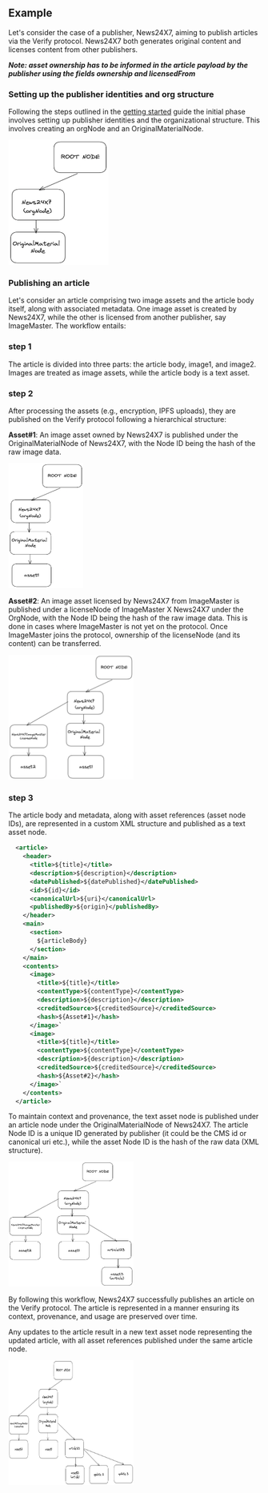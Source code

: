 ## Example
Let's consider the case of a publisher, News24X7, aiming to publish articles via the Verify protocol. News24X7 both generates original content and licenses content from other publishers.

_<b>Note: asset ownership has to be informed in the article payload by the publisher using the fields ownership and licensedFrom</b>_

### Setting up the publisher identities and org structure
Following the steps outlined in the  [getting started](https://github.com/verify-media/verify-client/blob/main/GETTING_STARTED.md) guide the initial phase involves setting up publisher identities and the organizational structure. This involves creating an orgNode and an OriginalMaterialNode.

<img src="./step-1.png" width="200" height="250">

### Publishing an article
Let's consider an article comprising two image assets and the article body itself, along with associated metadata. One image asset is created by News24X7, while the other is licensed from another publisher, say ImageMaster. The workflow entails:

### step 1

The article is divided into three parts: the article body, image1, and image2. Images are treated as image assets, while the article body is a text asset.

### step 2

After processing the assets (e.g., encryption, IPFS uploads), they are published on the Verify protocol following a hierarchical structure:

<b>Asset#1</b>: An image asset owned by News24X7 is published under the OriginalMaterialNode of News24X7, with the Node ID being the hash of the raw image data.

<img src="./step-2.png" width="150" height="250">

<b>Asset#2</b>: An image asset licensed by News24X7 from ImageMaster is published under a licenseNode of ImageMaster X News24X7 under the OrgNode, with the Node ID being the hash of the raw image data. This is done in cases where ImageMaster is not yet on the protocol. Once ImageMaster joins the protocol, ownership of the licenseNode (and its content) can be transferred.

<img src="./step-3.png" width="250" height="250">

### step 3

The article body and metadata, along with asset references (asset node IDs), are represented in a custom XML structure and published as a text asset node.

```xml
  <article>
    <header>
      <title>${title}</title>
      <description>${description}</description>
      <datePublished>${datePublished}</datePublished>      
      <id>${id}</id>
      <canonicalUrl>${uri}</canonicalUrl>
      <publishedBy>${origin}</publishedBy>
    </header>
    <main>
      <section>
        ${articleBody}
      </section>
    </main>
    <contents>
      <image>
        <title>${title}</title>
        <contentType>${contentType}</contentType>
        <description>${description}</description>
        <creditedSource>${creditedSource}</creditedSource>
        <hash>${Asset#1}</hash>
      </image>`
      <image>
        <title>${title}</title>
        <contentType>${contentType}</contentType>
        <description>${description}</description>
        <creditedSource>${creditedSource}</creditedSource>
        <hash>${Asset#2}</hash>
      </image>`
    </contents>
  </article>
```

To maintain context and provenance, the text asset node is published under an article node under the OriginalMaterialNode of News24X7. The article Node ID is a unique ID generated by publisher (it could be the CMS id or canonical uri etc.), while the asset Node ID is the hash of the raw data (XML structure).

<img src="./step-4.png" width="250" height="250">

By following this workflow, News24X7 successfully publishes an article on the Verify protocol. The article is represented in a manner ensuring its context, provenance, and usage are preserved over time.

Any updates to the article result in a new text asset node representing the updated article, with all asset references published under the same article node.

<img src="./step-5.png" width="250" height="250">